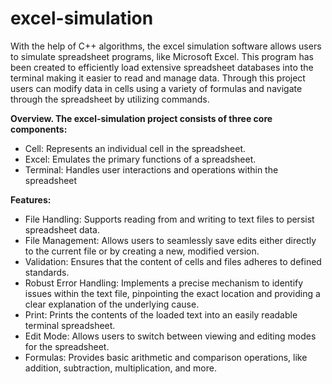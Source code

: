 # excel-simulation

With the help of C++ algorithms, the excel simulation software allows users to simulate spreadsheet programs, like Microsoft Excel. This program has been created to efficiently load extensive spreadsheet databases into the terminal making it easier to read and manage data. Through this project users can modify data in cells using a variety of formulas and navigate through the spreadsheet by utilizing commands.

**Overview. The excel-simulation project consists of three core components:**

- Cell: Represents an individual cell in the spreadsheet.
- Excel: Emulates the primary functions of a spreadsheet.
- Terminal: Handles user interactions and operations within the spreadsheet

**Features:**

- File Handling: Supports reading from and writing to text files to persist spreadsheet data.
- File Management: Allows users to seamlessly save edits either directly to the current file or by creating a new, modified version.
- Validation: Ensures that the content of cells and files adheres to defined standards.
- Robust Error Handling: Implements a precise mechanism to identify issues within the text file, pinpointing the exact location and providing a clear explanation of the underlying cause.
- Print: Prints the contents of the loaded text into an easily readable terminal spreadsheet.
- Edit Mode: Allows users to switch between viewing and editing modes for the spreadsheet.
- Formulas: Provides basic arithmetic and comparison operations, like addition, subtraction, multiplication, and more.
